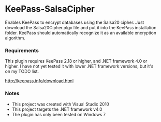 # KeePass-SalsaCipher

Enables KeePass to encrypt databases using the Salsa20 cipher. Just download 
the Salsa20Cipher.plgx file and put it into the KeePass installation folder. 
KeePass should automatically recognize it as an available encryption algorithm. 

### Requirements

This plugin requires KeePass 2.18 or higher, and .NET framework 4.0 or higher. 
I have not yet tested it with lower .NET framework versions, but it's on my TODO 
list.

http://keepass.info/download.html

### Notes
- This project was created with Visual Studio 2010
- This project targets the .NET framework v4.0
- The plugin has only been tested on Windows 7
